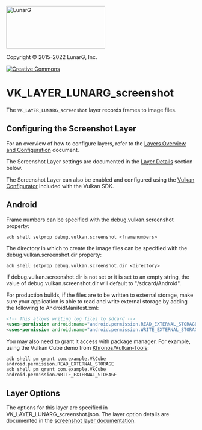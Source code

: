 <!-- markdownlint-disable MD041 -->
<p align="left"><img src="https://vulkan.lunarg.com/img/NewLunarGLogoBlack.png" alt="LunarG" width=263 height=113 /></p>
<p align="left">Copyright &copy; 2015-2022 LunarG, Inc.</p>

[![Creative Commons][3]][4]

[3]: https://i.creativecommons.org/l/by-nd/4.0/88x31.png "Creative Commons License"
[4]: https://creativecommons.org/licenses/by-nd/4.0/

# VK\_LAYER\_LUNARG\_screenshot
The `VK_LAYER_LUNARG_screenshot` layer records frames to image files.

## Configuring the Screenshot Layer

For an overview of how to configure layers, refer to the [Layers Overview and Configuration](https://vulkan.lunarg.com/doc/sdk/latest/windows/layer_configuration.html) document.

The Screenshot Layer settings are documented in the [Layer Details](https://vulkan.lunarg.com/doc/sdk/latest/windows/screenshot_layer.html#user-content-layer-details) section below.

The Screenshot Layer can also be enabled and configured using the [Vulkan Configurator](https://vulkan.lunarg.com/doc/sdk/latest/windows/vkconfig.html) included with the Vulkan SDK.


## Android

Frame numbers can be specified with the debug.vulkan.screenshot property:

```
adb shell setprop debug.vulkan.screenshot <framenumbers>
```

The directory in which to create the image files can be specified with the debug.vulkan.screenshot.dir property:

```
adb shell setprop debug.vulkan.screenshot.dir <directory>
```
If debug.vulkan.screenshot.dir is not set or it is set to an empty string, the value of debug.vulkan.screenshot.dir will default to "/sdcard/Android".

For production builds, if the files are to be written to external storage, make sure your application is able to read and write external storage by adding the following to AndroidManifest.xml:

```xml
<!-- This allows writing log files to sdcard -->
<uses-permission android:name="android.permission.READ_EXTERNAL_STORAGE"/>
<uses-permission android:name="android.permission.WRITE_EXTERNAL_STORAGE"/>
```

You may also need to grant it access with package manager.  For example, using the
Vulkan Cube demo from [Khronos/Vulkan-Tools](https://github.com/KhronosGroup/Vulkan-Tools):

```
adb shell pm grant com.example.VkCube android.permission.READ_EXTERNAL_STORAGE
adb shell pm grant com.example.VkCube android.permission.WRITE_EXTERNAL_STORAGE
```
## Layer Options

The options for this layer are specified in VK_LAYER_LUNARG_screenshot.json. The layer option details are documented in the [screenshot layer documentation](https://vulkan.lunarg.com/doc/sdk/latest/windows/screenshot_layer.html#user-content-layer-details).
